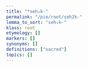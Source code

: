 ```yaml
---
title: "*seh₂k-"
permalink: "/pie/root/seh2k-"
lemma_to_sort: "seh₂k-"
klass: root
etymology: []
markers: []
synonyms: []
definitions: ["sacred"]
topics: []
---
```

